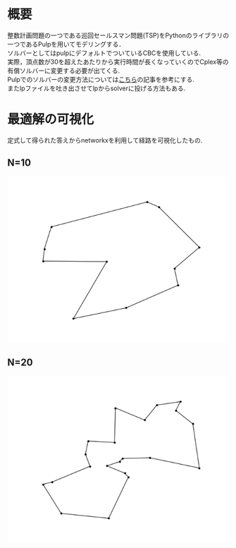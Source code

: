 # 概要
整数計画問題の一つである巡回セールスマン問題(TSP)をPythonのライブラリの一つであるPulpを用いてモデリングする．  
ソルバーとしてはpulpにデフォルトでついているCBCを使用している.  
実際，頂点数が30を超えたあたりから実行時間が長くなっていくのでCplex等の有償ソルバーに変更する必要が出てくる.  
Pulpでのソルバーの変更方法については[こちら](http://inarizuuuushi.hatenablog.com/entry/2019/03/07/090000)の記事を参考にする.  
またlpファイルを吐き出させてlpからsolverに投げる方法もある.  

# 最適解の可視化  
定式して得られた答えからnetworkxを利用して経路を可視化したもの.  
## N=10
![N10](/Picture/N10.png)
## N=20
![N20](/Picture/N20.png)
